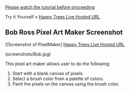 


<a href="https://www.youtube.com/embed/VkF0IZ0Lgws">Please watch the tutorial before proceeding</a>

Try it Yourself »
<a href="https://paint-some-happy-trees.firebaseapp.com/"> Happy Trees Live Hosted URL</a>

## Bob Ross Pixel Art Maker Screenshot
![Screenshot of PixelMaker]
<a href="https://paint-some-happy-trees.firebaseapp.com/"> Happy Trees Live Hosted URL</a>

(screenshots/Bob.jpg)

This pixel art maker allows user to do the following:
1. Start with a blank canvas of pixels.
1. Select a brush color from a palette of colors.
1. Paint the pixels on the canvas using the brush color.
